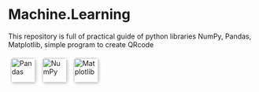 # Machine.Learning
This repository is full of practical guide of python libraries NumPy, Pandas, Matplotlib, simple program to create QRcode

<style>
  .library-icon {
    box-shadow: 2px 2px 5px rgba(0, 0, 0, 0.2);
    border-radius: 5px;
    margin: 5px;
  }
</style>

<!-- Pandas -->
<img class="library-icon" src="https://img.icons8.com/ios/50/000000/pandas.png" alt="Pandas" width="50" height="50"/>

<!-- NumPy -->
<img class="library-icon" src="https://img.icons8.com/ios/50/000000/numpy.png" alt="NumPy" width="50" height="50"/>

<!-- Matplotlib -->
<img class="library-icon" src="https://img.icons8.com/ios/50/000000/matplotlib.png" alt="Matplotlib" width="50" height="50"/>

